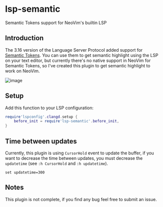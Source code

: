 # lsp-semantic
Semantic Tokens support for NeoVim's builtin LSP

## Introduction
The 3.16 version of the Language Server Protocol added support for [Semantic Tokens](https://microsoft.github.io/language-server-protocol/specification). You can use them to get semantic highlight using the LSP on your text editor, but currently there's no native support in NeoVim for Semantic Tokens, so I've created this plugin to get semantic highlight to work on NeoVim.

![image](https://user-images.githubusercontent.com/19158283/160946727-c0b0c14e-109b-4e8f-8baf-9ea60863cbbc.png)

## Setup
Add this function to your LSP configuration:

```lua
require'lspconfig'.clangd.setup {
    before_init = require'lsp-semantic'.before_init,
}
```

## Time between updates
Currently, this plugin is using ```CursorHold``` event to update the buffer, if you want to decrease the time between updates, you must decrease the ```updatetime``` (see ```:h CursorHold``` and ```:h updatetime```).
```vim
set updatetime=300
```

## Notes
This plugin is not complete, if you find any bug feel free to submit an issue.
